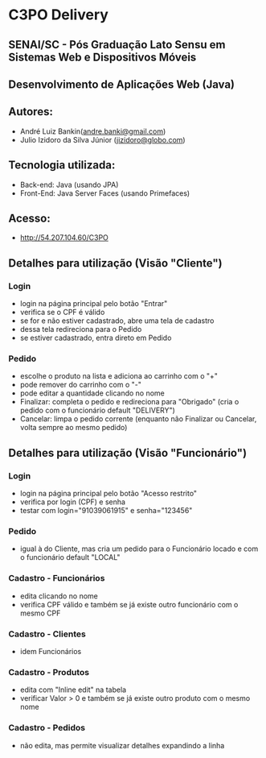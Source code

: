 # C3PO Delivery
## SENAI/SC - Pós Graduação Lato Sensu em Sistemas Web e Dispositivos Móveis
## Desenvolvimento de Aplicações Web (Java)

## Autores:
- André Luiz Bankin(andre.banki@gmail.com)
- Julio Izidoro da Silva Júnior (jizidoro@globo.com)

## Tecnologia utilizada:
- Back-end: Java (usando JPA)
- Front-End: Java Server Faces (usando Primefaces)

## Acesso:
- http://54.207.104.60/C3PO

## Detalhes para utilização (Visão "Cliente")
### Login
- login na página principal pelo botão "Entrar"
- verifica se o CPF é válido
- se for e não estiver cadastrado, abre uma tela de cadastro
- dessa tela redireciona para o Pedido
- se estiver cadastrado, entra direto em Pedido
### Pedido
- escolhe o produto na lista e adiciona ao carrinho com o "+"
- pode remover do carrinho com o "-"
- pode editar a quantidade clicando no nome
- Finalizar: completa o pedido e redireciona para "Obrigado" (cria o pedido com o funcionário default "DELIVERY")
- Cancelar: limpa o pedido corrente (enquanto não Finalizar ou Cancelar, volta sempre ao mesmo pedido)

## Detalhes para utilização (Visão "Funcionário")
### Login
- login na página principal pelo botão "Acesso restrito"
- verifica por login (CPF) e senha
- testar com login="91039061915" e senha="123456"
### Pedido
- igual à do Cliente, mas cria um pedido para o Funcionário locado e com o funcionário default "LOCAL"
### Cadastro - Funcionários
- edita clicando no nome
- verifica CPF válido e também se já existe outro funcionário com o mesmo CPF
### Cadastro - Clientes
- idem Funcionários
### Cadastro - Produtos
- edita com "Inline edit" na tabela
- verificar Valor > 0 e também se já existe outro produto com o mesmo nome
### Cadastro - Pedidos
- não edita, mas permite visualizar detalhes expandindo a linha
